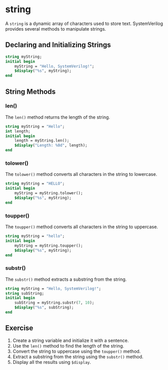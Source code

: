 # string
A `string` is a dynamic array of characters used to store text. SystemVerilog provides several methods to manipulate strings.

## Declaring and Initializing Strings
```systemverilog
string myString;
initial begin
    myString = "Hello, SystemVerilog!";
    $display("%s", myString);
end
```

## String Methods

### len()
The `len()` method returns the length of the string.
```systemverilog
string myString = "Hello";
int length;
initial begin
    length = myString.len();
    $display("Length: %0d", length);
end
```

### tolower()
The `tolower()` method converts all characters in the string to lowercase.
```systemverilog
string myString = "HELLO";
initial begin
    myString = myString.tolower();
    $display("%s", myString);
end
```

### toupper()
The `toupper()` method converts all characters in the string to uppercase.
```systemverilog
string myString = "hello";
initial begin
    myString = myString.toupper();
    $display("%s", myString);
end
```

### substr()
The `substr()` method extracts a substring from the string.
```systemverilog
string myString = "Hello, SystemVerilog!";
string subString;
initial begin
    subString = myString.substr(7, 10);
    $display("%s", subString);
end
```

## Exercise
1. Create a string variable and initialize it with a sentence.
2. Use the `len()` method to find the length of the string.
3. Convert the string to uppercase using the `toupper()` method.
4. Extract a substring from the string using the `substr()` method.
5. Display all the results using `$display`.
